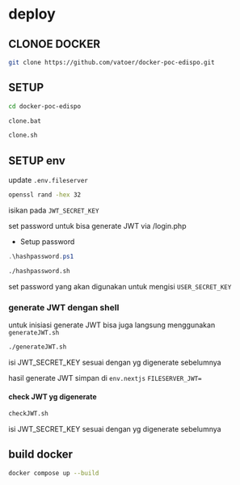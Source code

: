 # deploy

## CLONOE DOCKER

```sh
git clone https://github.com/vatoer/docker-poc-edispo.git
```

## SETUP

```sh
cd docker-poc-edispo
```

```sh
clone.bat
```

```sh
clone.sh
```


## SETUP env


update `.env.fileserver`

```sh
openssl rand -hex 32
```

isikan pada `JWT_SECRET_KEY`

set password untuk bisa generate JWT via /login.php

- Setup password
  
```ps1
.\hashpassword.ps1
```

```sh
./hashpassword.sh
```

 set password yang akan digunakan untuk mengisi `USER_SECRET_KEY`

### generate JWT dengan shell

 untuk inisiasi generate JWT bisa juga langsung menggunakan `generateJWT.sh`

 ```sh
 ./generateJWT.sh
 ```

 isi JWT_SECRET_KEY sesuai dengan yg digenerate sebelumnya

 hasil generate JWT simpan di `env.nextjs`
 `FILESERVER_JWT=`


 #### check JWT yg digenerate

 ```sh
 checkJWT.sh
 ```

 isi JWT_SECRET_KEY sesuai dengan yg digenerate sebelumnya
 
## build docker

```sh
docker compose up --build
```
